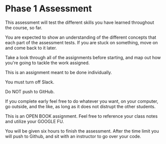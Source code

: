 # Phase 1 Assessment

This assessment will test the different skills you have learned throughout the course, so far.

You are expected to show an understanding of the different concepts that each part of the assessment tests. If you are stuck on something, move on and come back to it later.

Take a look through all of the assignments before starting, and map out how you're going to tackle the work assigned.

This is an assignment meant to be done individually.

You must turn off Slack.

Do NOT push to GitHub.

If you complete early feel free to do whatever you want, on your computer, go outside, and the like, as long as it does not distrupt the other students.

This is an OPEN BOOK assignment. Feel free to reference your class notes and utilize your GOOGLE FU.

You will be given six hours to finish the assessment. After the time limit you will push to Github, and sit with an instructor to go over your code.